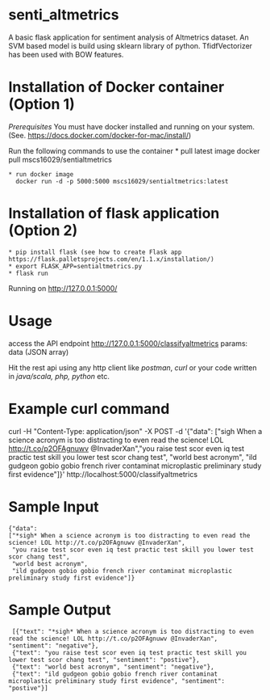 # senti_altmetrics
A basic flask application for sentiment analysis of Altmetrics dataset. An SVM based model is build using sklearn library of python. TfidfVectorizer has been used with BOW features. 

# Installation of Docker container (Option 1)
*Prerequisites*
You must have docker installed and running on your system. (See. https://docs.docker.com/docker-for-mac/install/)

Run the following commands to use the container
    * pull latest image
      docker pull mscs16029/sentialtmetrics
  
    * run docker image
      docker run -d -p 5000:5000 mscs16029/sentialtmetrics:latest

# Installation of flask application (Option 2)
    * pip install flask (see how to create Flask app https://flask.palletsprojects.com/en/1.1.x/installation/)
    * export FLASK_APP=sentialtmetrics.py
    * flask run
    
   Running on http://127.0.0.1:5000/ 

# Usage
access the API endpoint 
 http://127.0.0.1:5000/classifyaltmetrics
 params: data (JSON array)

Hit the rest api using any http client like *postman*, *curl* or your code written in *java/scala, php, python* etc. 

# Example curl command

curl -H "Content-Type: application/json" -X POST -d '{"data": ["sigh When a science acronym is too distracting to even read the science! LOL http://t.co/p2OFAgnuwv @InvaderXan","you raise test scor even iq test practic test skill you lower test scor chang test", "world best acronym", "ild gudgeon gobio gobio french river contaminat microplastic preliminary study first evidence"]}' http://localhost:5000/classifyaltmetrics
 
# Sample Input
      
    {"data": 
    ["*sigh* When a science acronym is too distracting to even read the science! LOL http://t.co/p2OFAgnuwv @InvaderXan",
     "you raise test scor even iq test practic test skill you lower test scor chang test", 
     "world best acronym", 
     "ild gudgeon gobio gobio french river contaminat microplastic preliminary study first evidence"]}
# Sample Output
 
     [{"text": "*sigh* When a science acronym is too distracting to even read the science! LOL http://t.co/p2OFAgnuwv @InvaderXan", "sentiment": "negative"}, 
     {"text": "you raise test scor even iq test practic test skill you lower test scor chang test", "sentiment": "postive"},
     {"text": "world best acronym", "sentiment": "negative"}, 
     {"text": "ild gudgeon gobio gobio french river contaminat microplastic preliminary study first evidence", "sentiment": "postive"}]
             

